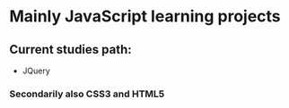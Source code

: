# Mainly JavaScript learning projects

## Current studies path:
- JQuery 



### Secondarily also CSS3 and HTML5